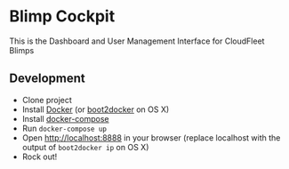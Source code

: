 Blimp Cockpit
=============

This is the Dashboard and User Management Interface for CloudFleet Blimps

## Development

- Clone project
- Install [Docker](https://www.docker.com/)
  (or [boot2docker](http://boot2docker.io/) on OS X)
- Install [docker-compose](http://docs.docker.com/compose/)
- Run `docker-compose up`
- Open [http://localhost:8888]() in your browser
  (replace localhost with the output of `boot2docker ip` on OS X)
- Rock out!
